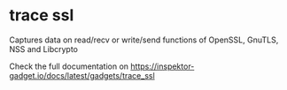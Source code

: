 # trace ssl

Captures data on read/recv or write/send functions of OpenSSL, GnuTLS, NSS and Libcrypto

Check the full documentation on https://inspektor-gadget.io/docs/latest/gadgets/trace_ssl
